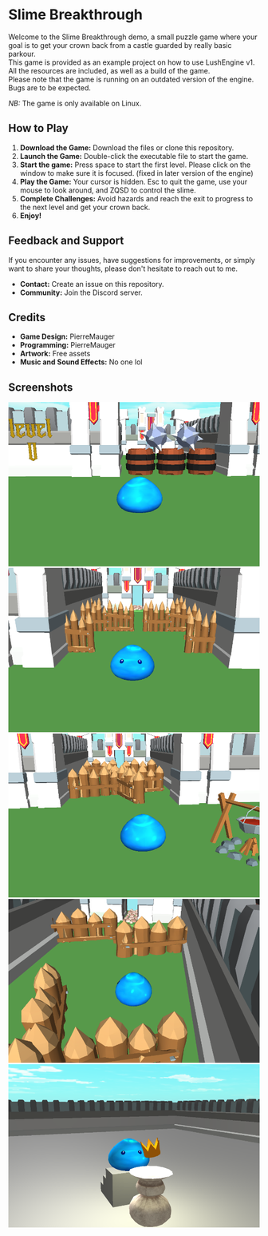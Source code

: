 # Slime Breakthrough

Welcome to the Slime Breakthrough demo, a small puzzle game where your goal is to get your crown back from a castle guarded by really basic parkour.\
This game is provided as an example project on how to use LushEngine v1. All the resources are included, as well as a build of the game.\
Please note that the game is running on an outdated version of the engine. Bugs are to be expected.

_NB:_ The game is only available on Linux.

## How to Play

1. **Download the Game:** Download the files or clone this repository.
2. **Launch the Game:** Double-click the executable file to start the game.
3. **Start the game:** Press space to start the first level. Please click on the window to make sure it is focused. (fixed in later version of the engine)
4. **Play the Game:** Your cursor is hidden. Esc to quit the game, use your mouse to look around, and ZQSD to control the slime.
5. **Complete Challenges:** Avoid hazards and reach the exit to progress to the next level and get your crown back.
6. **Enjoy!**

## Feedback and Support

If you encounter any issues, have suggestions for improvements, or simply want to share your thoughts, please don't hesitate to reach out to me.

- **Contact:** Create an issue on this repository.
- **Community:** Join the Discord server.

## Credits

- **Game Design:** PierreMauger
- **Programming:** PierreMauger
- **Artwork:** Free assets
- **Music and Sound Effects:** No one lol

## Screenshots

![Slime Breakthrough](./Screenshots/Screenshot1.png)
![Slime Breakthrough](./Screenshots/Screenshot2.png)
![Slime Breakthrough](./Screenshots/Screenshot3.png)
![Slime Breakthrough](./Screenshots/Screenshot4.png)
![Slime Breakthrough](./Screenshots/Screenshot5.png)
